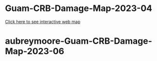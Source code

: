 # Guam-CRB-Damage-Map-2023-04
[Click here to see interactive web map](https://aubreymoore.github.io/Guam-CRB-Damage-Map-2023-04/webmap/#11/13.4483/144.7860)
# aubreymoore-Guam-CRB-Damage-Map-2023-06
